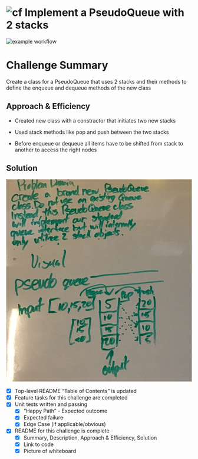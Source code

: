 # ![cf](https://i.imgur.com/7v5ASc8.png) Implement a PseudoQueue with 2 stacks
![example workflow](https://github.com/S2Mackinley/data-structures-and-algorithms/tree/main/javascript/code-challenges/queue-with-stacks/actions/workflows/javascript-tests.yml/badge.svg)

# Challenge Summary

Create a class for a PseudoQueue that uses 2 stacks and their methods to define the enqueue and dequeue methods of the new class


## Approach & Efficiency

* Created new class with a constractor that initiates two new stacks

* Used stack methods like pop and push between the two stacks

* Before enqueue or dequeue all items have to be shifted from stack to another to access the right nodes

## Solution

![idk](queuewithstack.png)

- [x] Top-level README “Table of Contents” is updated
- [x] Feature tasks for this challenge are completed
- [x] Unit tests written and passing
  - [x] “Happy Path” - Expected outcome
  - [x] Expected failure
  - [x] Edge Case (if applicable/obvious)
- [x] README for this challenge is complete
  - [x] Summary, Description, Approach & Efficiency, Solution
  - [x] Link to code
  - [x] Picture of whiteboard
